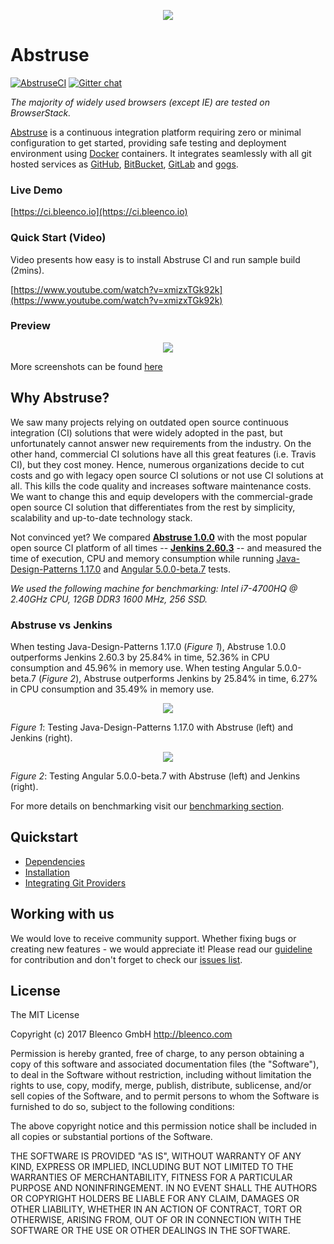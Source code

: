<p align="center">
  <img src="https://user-images.githubusercontent.com/1796022/32425648-1737fe6a-c2b5-11e7-9761-6da8dfff673e.png">
</p>

# Abstruse

[![AbstruseCI](https://ci.bleenco.io/badge/1)](https://ci.bleenco.io/repo/1)
[![Gitter chat](https://badges.gitter.im/gitterHQ/gitter.png)](https://gitter.im/bleenco/abstruse)

*The majority of widely used browsers (except IE) are tested on BrowserStack.*

[Abstruse](https://abstruse.bleenco.io/) is a continuous integration platform requiring zero or minimal configuration to get started, providing safe testing and deployment environment using [Docker](https://docker.github.io/) containers. It integrates seamlessly with all git hosted services as [GitHub](https://github.com/), [BitBucket](https://bitbucket.org/), [GitLab](https://about.gitlab.com/) and [gogs](https://gogs.io/).

### Live Demo

[https://ci.bleenco.io](https://ci.bleenco.io)

### Quick Start (Video)

Video presents how easy is to install Abstruse CI and run sample build (2mins).

[https://www.youtube.com/watch?v=xmizxTGk92k](https://www.youtube.com/watch?v=xmizxTGk92k)

### Preview

<p align="center">
  <img src="https://user-images.githubusercontent.com/1796022/35201536-9103e1e8-ff1c-11e7-9461-1dc168629597.png">
</p>

More screenshots can be found [here](docs/SCREENSHOTS.md)

## Why Abstruse?
We saw many projects relying on outdated open source continuous integration (CI) solutions that were widely adopted in the past, but unfortunately cannot answer new requirements from the industry. On the other hand, commercial CI solutions have all this great features (i.e. Travis CI), but they cost money. Hence, numerous organizations decide to cut costs and go with legacy open source CI solutions or not use CI solutions at all. This kills the code quality and increases software maintenance costs. We want to change this and equip developers with the commercial-grade open source CI solution that differentiates from the rest by simplicity, scalability and up-to-date technology stack.

Not convinced yet? We compared **[Abstruse 1.0.0](https://github.com/bleenco/abstruse)** with the most popular open source CI platform of all times -- **[Jenkins 2.60.3](https://github.com/jenkinsci/jenkins)** -- and measured the time of execution, CPU and memory consumption while running [Java-Design-Patterns 1.17.0](https://github.com/iluwatar/java-design-patterns) and [Angular 5.0.0-beta.7](https://github.com/angular/angular) tests.

*We used the following machine for benchmarking:
Intel i7-4700HQ @ 2.40GHz CPU, 12GB DDR3 1600 MHz, 256 SSD.*

### **Abstruse vs Jenkins**
When testing Java-Design-Patterns 1.17.0 (*Figure 1*), Abstruse 1.0.0 outperforms Jenkins 2.60.3 by 25.84% in time, 52.36% in CPU consumption and 45.96% in memory use.
When testing Angular 5.0.0-beta.7 (*Figure 2*), Abstruse outperforms Jenkins by 25.84% in time, 6.27% in CPU consumption and 35.49% in memory use.

<p align="center">
  <img src="https://user-images.githubusercontent.com/3041169/31200826-a2b4292c-a95c-11e7-8d73-c395f7b37355.jpg">
</p>

*Figure 1*: Testing Java-Design-Patterns 1.17.0 with Abstruse (left) and Jenkins (right).

<p align="center">
  <img src="https://user-images.githubusercontent.com/3041169/31200825-a2b3ab3c-a95c-11e7-9d0e-7c48af6730f9.jpg">
</p>

*Figure 2*: Testing Angular 5.0.0-beta.7 with Abstruse (left) and Jenkins (right).

For more details on benchmarking visit our [benchmarking section](docs/BENCHMARKING.md).

## Quickstart
* [Dependencies](docs/DEPENDENCIES.md)
* [Installation](docs/INSTALLATION.md)
* [Integrating Git Providers](docs/INTEGRATING_GIT_PROVIDERS.md)

## Working with us

We would love to receive community support. Whether fixing bugs or creating new features - we would appreciate it! Please read our [guideline](CONTRIBUTION.md) for contribution and don't forget to check our [issues list](https://github.com/bleenco/abstruse/issues).

## License

The MIT License

Copyright (c) 2017 Bleenco GmbH http://bleenco.com

Permission is hereby granted, free of charge, to any person obtaining a copy
of this software and associated documentation files (the "Software"), to deal
in the Software without restriction, including without limitation the rights
to use, copy, modify, merge, publish, distribute, sublicense, and/or sell
copies of the Software, and to permit persons to whom the Software is
furnished to do so, subject to the following conditions:

The above copyright notice and this permission notice shall be included in
all copies or substantial portions of the Software.

THE SOFTWARE IS PROVIDED "AS IS", WITHOUT WARRANTY OF ANY KIND, EXPRESS OR
IMPLIED, INCLUDING BUT NOT LIMITED TO THE WARRANTIES OF MERCHANTABILITY,
FITNESS FOR A PARTICULAR PURPOSE AND NONINFRINGEMENT. IN NO EVENT SHALL THE
AUTHORS OR COPYRIGHT HOLDERS BE LIABLE FOR ANY CLAIM, DAMAGES OR OTHER
LIABILITY, WHETHER IN AN ACTION OF CONTRACT, TORT OR OTHERWISE, ARISING FROM,
OUT OF OR IN CONNECTION WITH THE SOFTWARE OR THE USE OR OTHER DEALINGS IN
THE SOFTWARE.
